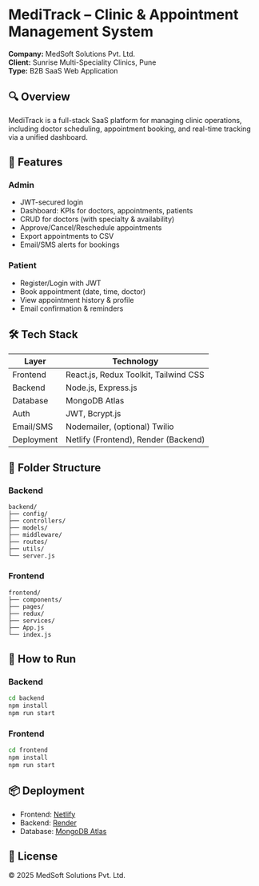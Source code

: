 # MediTrack – Clinic & Appointment Management System

**Company:** MedSoft Solutions Pvt. Ltd.  
**Client:** Sunrise Multi-Speciality Clinics, Pune  
**Type:** B2B SaaS Web Application

## 🔍 Overview

MediTrack is a full-stack SaaS platform for managing clinic operations, including doctor scheduling, appointment booking, and real-time tracking via a unified dashboard.

## 🚀 Features

### Admin

- JWT-secured login
- Dashboard: KPIs for doctors, appointments, patients
- CRUD for doctors (with specialty & availability)
- Approve/Cancel/Reschedule appointments
- Export appointments to CSV
- Email/SMS alerts for bookings

### Patient

- Register/Login with JWT
- Book appointment (date, time, doctor)
- View appointment history & profile
- Email confirmation & reminders

## 🛠 Tech Stack

| Layer      | Technology                            |
| ---------- | ------------------------------------- |
| Frontend   | React.js, Redux Toolkit, Tailwind CSS |
| Backend    | Node.js, Express.js                   |
| Database   | MongoDB Atlas                         |
| Auth       | JWT, Bcrypt.js                        |
| Email/SMS  | Nodemailer, (optional) Twilio         |
| Deployment | Netlify (Frontend), Render (Backend)  |

## 🧱 Folder Structure

### Backend

```
backend/
├── config/
├── controllers/
├── models/
├── middleware/
├── routes/
├── utils/
└── server.js
```

### Frontend

```
frontend/
├── components/
├── pages/
├── redux/
├── services/
├── App.js
└── index.js
```

## 🧪 How to Run

### Backend

```bash
cd backend
npm install
npm run start
```

### Frontend

```bash
cd frontend
npm install
npm run start
```

## 📦 Deployment

- Frontend: [Netlify](https://netlify.com)
- Backend: [Render](https://render.com)
- Database: [MongoDB Atlas](https://www.mongodb.com/cloud/atlas)

## 📄 License

© 2025 MedSoft Solutions Pvt. Ltd.
